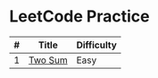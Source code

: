 # LeetCode Practice

| # | Title  | Difficulty |
|---| ----- |------------|
|1|[Two Sum](https://leetcode.com/problems/two-sum/)| Easy       |

